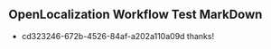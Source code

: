 ## OpenLocalization Workflow Test MarkDown
* cd323246-672b-4526-84af-a202a110a09d thanks!

<!--HONumber=Jul16_HO4-->



